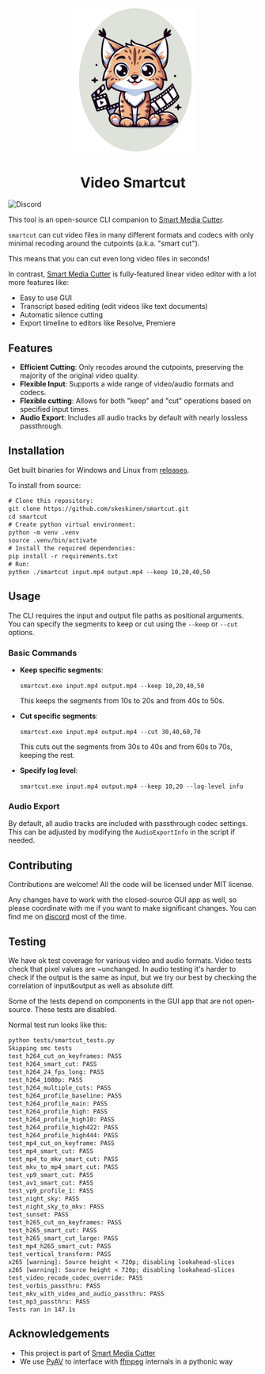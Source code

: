 <p align="center">
  <img src="images/logo_small.png" alt="Logo" width="250">
</p>

<h1 align="center">Video Smartcut</h1>

![Discord](https://img.shields.io/discord/1257684604941504623?logo=discord&logoColor=blue&label=Join%20Discord)

This tool is an open-source CLI companion to [Smart Media Cutter](https://smartmediacutter).

`smartcut` can cut video files in many different formats and codecs with only minimal recoding around the cutpoints (a.k.a. "smart cut").

This means that you can cut even long video files in seconds!

In contrast, [Smart Media Cutter](https://smartmediacutter) is fully-featured linear video editor with a lot more features like:
* Easy to use GUI
* Transcript based editing (edit videos like text documents)
* Automatic silence cutting
* Export timeline to editors like Resolve, Premiere

## Features

- **Efficient Cutting**: Only recodes around the cutpoints, preserving the majority of the original video quality.
- **Flexible Input**: Supports a wide range of video/audio formats and codecs.
- **Flexible cutting**: Allows for both "keep" and "cut" operations based on specified input times.
- **Audio Export**: Includes all audio tracks by default with nearly lossless passthrough.

## Installation

Get built binaries for Windows and Linux from [releases](https://github.com/skeskinen/smartcut/releases).

To install from source:
```
# Clone this repository:
git clone https://github.com/skeskinen/smartcut.git
cd smartcut
# Create python virtual environment:
python -m venv .venv
source .venv/bin/activate
# Install the required dependencies:
pip install -r requirements.txt
# Run:
python ./smartcut input.mp4 output.mp4 --keep 10,20,40,50
```

## Usage

The CLI requires the input and output file paths as positional arguments. You can specify the segments to keep or cut using the `--keep` or `--cut` options.

### Basic Commands

- **Keep specific segments**:

  `smartcut.exe input.mp4 output.mp4 --keep 10,20,40,50`

  This keeps the segments from 10s to 20s and from 40s to 50s.

- **Cut specific segments**:

  `smartcut.exe input.mp4 output.mp4 --cut 30,40,60,70`

  This cuts out the segments from 30s to 40s and from 60s to 70s, keeping the rest.

- **Specify log level**:

  `smartcut.exe input.mp4 output.mp4 --keep 10,20 --log-level info`

### Audio Export

By default, all audio tracks are included with passthrough codec settings. This can be adjusted by modifying the `AudioExportInfo` in the script if needed.

## Contributing

Contributions are welcome! All the code will be licensed under MIT license.

Any changes have to work with the closed-source GUI app as well, so please coordinate with me if you want to make significant changes. You can find me on [discord](https://discord.gg/uYGkyfzU4c) most of the time.

## Testing

We have ok test coverage for various video and audio formats. Video tests check that pixel values are ~unchanged. In audio testing it's harder to check if the output is the same as input, but we try our best by checking the correlation of input&output as well as absolute diff.

Some of the tests depend on components in the GUI app that are not open-source. These tests are disabled.

Normal test run looks like this:
```
python tests/smartcut_tests.py
Skipping smc tests
test_h264_cut_on_keyframes: PASS
test_h264_smart_cut: PASS
test_h264_24_fps_long: PASS
test_h264_1080p: PASS
test_h264_multiple_cuts: PASS
test_h264_profile_baseline: PASS
test_h264_profile_main: PASS
test_h264_profile_high: PASS
test_h264_profile_high10: PASS
test_h264_profile_high422: PASS
test_h264_profile_high444: PASS
test_mp4_cut_on_keyframe: PASS
test_mp4_smart_cut: PASS
test_mp4_to_mkv_smart_cut: PASS
test_mkv_to_mp4_smart_cut: PASS
test_vp9_smart_cut: PASS
test_av1_smart_cut: PASS
test_vp9_profile_1: PASS
test_night_sky: PASS
test_night_sky_to_mkv: PASS
test_sunset: PASS
test_h265_cut_on_keyframes: PASS
test_h265_smart_cut: PASS
test_h265_smart_cut_large: PASS
test_mp4_h265_smart_cut: PASS
test_vertical_transform: PASS
x265 [warning]: Source height < 720p; disabling lookahead-slices
x265 [warning]: Source height < 720p; disabling lookahead-slices
test_video_recode_codec_override: PASS
test_vorbis_passthru: PASS
test_mkv_with_video_and_audio_passthru: PASS
test_mp3_passthru: PASS
Tests ran in 147.1s
```

## Acknowledgements

* This project is part of [Smart Media Cutter](https://smartmediacutter)
* We use [PyAV](https://github.com/PyAV-Org/PyAV) to interface with [ffmpeg](https://www.ffmpeg.org/) internals in a pythonic way
